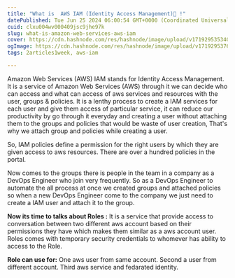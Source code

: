 ```yaml
---
title: "What is  AWS IAM (Identity Access Management)🔑 !"
datePublished: Tue Jun 25 2024 06:00:54 GMT+0000 (Coordinated Universal Time)
cuid: clxu004wv000409jsc9jhe97k
slug: what-is-amazon-web-services-aws-iam
cover: https://cdn.hashnode.com/res/hashnode/image/upload/v1719295353401/3b659b67-9b6b-46c7-8bdc-f179a0ad830c.jpeg
ogImage: https://cdn.hashnode.com/res/hashnode/image/upload/v1719295376343/31eda3df-dfab-4636-81ff-54063cce7aea.png
tags: 2articles1week, aws-iam

---
```


Amazon Web Services (AWS) IAM stands for Identity Access Management. It is a service of Amazon Web Services (AWS) through it we can decide who can access and what can access of aws services and resources with the user, groups & policies. It is a lenthy process to create a IAM services for each user and give them access of particular service, it can reduce our productivity by go through it everyday and creating a user without attaching them to the groups and policies that would be waste of user creation, That's why we attach group and policies while creating a user.

So, IAM policies define a permission for the right users by which they are given access to aws resources. There are over a hundred policies in the portal.

Now comes to the groups there is people in the team in a company as a DevOps Engineer who join very frequently. So as a DevOps Engineer to automate the all process at once we created groups and attached policies so when a new DevOps Engineer come to the company we just need to create a IAM user and attach it to the group.

**Now its time to talks about Roles :** It is a service that provide access to conversation between two different aws account based on their permissions they have which makes them similar as a aws account user. Roles comes with temporary security credentials to whomever has ability to access to the Role.

**Role can use for:** One aws user from same account. Second a user from different account. Third aws service and fedarated identity.